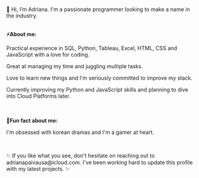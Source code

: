 <p>👋 Hi, I’m Adriana.
   I'm a passionate programmer looking to make a name in the industry.
</p>
<br>
<b>⚡About me:</b>
<br>
 <p> Practical experience in SQL, Python, Tableau, Excel, HTML, CSS and JavaScript with a love for coding. </p>
 <p> Great at managing my time and juggling multiple tasks. </p>
 <p> Love to learn new things and I'm seriously committed to improve my stack.</p>
 <p> Currently improving my Python and JavaScript skills and planning to dive into Cloud Platforms later. </p>
<br>
<br>
<b>🎈Fun fact about me: </b>
<p>I'm obsessed with korean dramas and I'm a gamer at heart.</p>
<br>
<p>✨ If you like what you see, don't hesitate on reaching out to adrianapaivausa@icloud.com. I've been working hard to update this profile with my latest projects. ✨</p>


